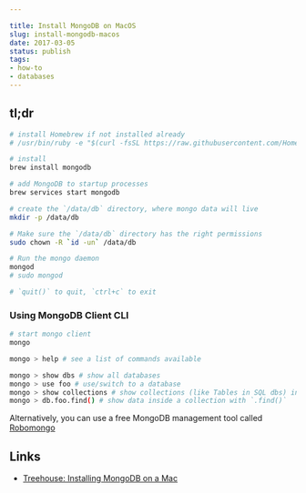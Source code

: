 ```yaml
---

title: Install MongoDB on MacOS
slug: install-mongodb-macos
date: 2017-03-05
status: publish
tags:
- how-to
- databases
---
```


## tl;dr

```bash
# install Homebrew if not installed already
# /usr/bin/ruby -e "$(curl -fsSL https://raw.githubusercontent.com/Homebrew/install/master/install)"

# install
brew install mongodb

# add MongoDB to startup processes
brew services start mongodb

# create the `/data/db` directory, where mongo data will live
mkdir -p /data/db

# Make sure the `/data/db` directory has the right permissions
sudo chown -R `id -un` /data/db

# Run the mongo daemon
mongod
# sudo mongod

# `quit()` to quit, `ctrl+c` to exit
```


### Using MongoDB Client CLI

```bash
# start mongo client
mongo 

mongo > help # see a list of commands available

mongo > show dbs # show all databases
mongo > use foo # use/switch to a database
mongo > show collections # show collections (like Tables in SQL dbs) in the database
mongo > db.foo.find() # show data inside a collection with `.find()`
```

Alternatively, you can use a free MongoDB management tool called [Robomongo](https://robomongo.org/)


Links
---
- [Treehouse: Installing MongoDB on a Mac](http://treehouse.github.io/installation-guides/mac/mongo-mac.html)
